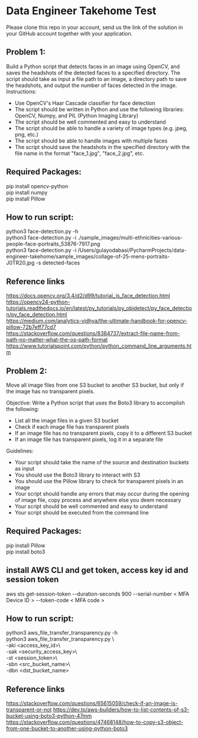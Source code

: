 # Data Engineer Takehome Test
Please clone this repo in your account, send us the link of the solution in your GitHub account together with your application.

## Problem 1:
Build a Python script that detects faces in an image using OpenCV, and saves the headshots of the detected faces to a specified directory. The script should take as input a file path to an image, a directory path to save the headshots, and output the number of faces detected in the image.
Instructions:
- Use OpenCV's Haar Cascade classifier for face detection
- The script should be written in Python and use the following libraries: OpenCV, Numpy, and PIL (Python Imaging Library)
- The script should be well commented and easy to understand
- The script should be able to handle a variety of image types (e.g. jpeg, png, etc.)
- The script should be able to handle images with multiple faces
- The script should save the headshots in the specified directory with the file name in the format "face_1.jpg", "face_2.jpg", etc.

## Required Packages:
pip install opencv-python <br/>
pip install numpy <br/>
pip install Pillow <br/>

## How to run script:
python3 face-detection.py -h <br/>
python3 face-detection.py -i ./sample_images/multi-ethnicities-various-people-face-portraits_53876-7917.png <br/>
python3 face-detection.py -i /Users/gulayodabasi/PycharmProjects/data-engineer-takehome/sample_images/collage-of-25-mens-portraits-J0TR20.jpg -s detected-faces <br/>

## Reference links
https://docs.opencv.org/3.4/d2/d99/tutorial_js_face_detection.html <br/>
https://opencv24-python-tutorials.readthedocs.io/en/latest/py_tutorials/py_objdetect/py_face_detection/py_face_detection.html <br/>
https://medium.com/analytics-vidhya/the-ultimate-handbook-for-opencv-pillow-72b7eff77cd7 <br/>
https://stackoverflow.com/questions/8384737/extract-file-name-from-path-no-matter-what-the-os-path-format <br/>
https://www.tutorialspoint.com/python/python_command_line_arguments.htm <br/>


## Problem 2: 
Move all image files from one S3 bucket to another S3 bucket, but only if the image has no transparent pixels.

Objective: Write a Python script that uses the Boto3 library to accomplish the following:

- List all the image files in a given S3 bucket
- Check if each image file has transparent pixels
- If an image file has no transparent pixels, copy it to a different S3 bucket
- If an image file has transparent pixels, log it in a separate file

Guidelines:
- Your script should take the name of the source and destination buckets as input
- You should use the Boto3 library to interact with S3
- You should use the Pillow library to check for transparent pixels in an image
- Your script should handle any errors that may occur during the opening of image file, copy process and anywhere else you deem necessary
- Your script should be well commented and easy to understand
- Your script should be executed from the command line

## Required Packages:
pip install Pillow <br/>
pip install boto3 <br/>


## install AWS CLI and get token, access key id and session token
aws sts get-session-token --duration-seconds 900 --serial-number < MFA Device ID >  --token-code < MFA code >

## How to run script:
python3 aws_file_transfer_transparency.py -h <br/>
python3 aws_file_transfer_transparency.py \ <br/>
  -aki <access_key_id>\ <br/>
  -sak <security_access_key>\ <br/>
  -st <session_token>\ <br/>
  -sbn <src_bucket_name>\ <br/>
  -dbn <dst_bucket_name> <br/>

## Reference links
https://stackoverflow.com/questions/65615059/check-if-an-image-is-transparent-or-not
https://dev.to/aws-builders/how-to-list-contents-of-s3-bucket-using-boto3-python-47mm
https://stackoverflow.com/questions/47468148/how-to-copy-s3-object-from-one-bucket-to-another-using-python-boto3